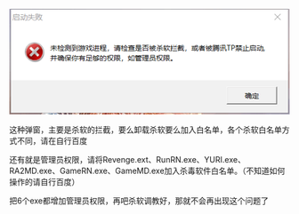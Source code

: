 ![](./jiaocheng1.png)

这种弹窗，主要是杀软的拦截，要么卸载杀软要么加入白名单，各个杀软白名单方式不同，请在自行百度

还有就是管理员权限，请将Revenge.ext、RunRN.exe、YURI.exe、RA2MD.exe、GameRN.exe、GameMD.exe加入杀毒软件白名单。（不知道如何操作的请自行百度）

把6个exe都增加管理员权限，再吧杀软调教好，那就不会再出现这个问题了

